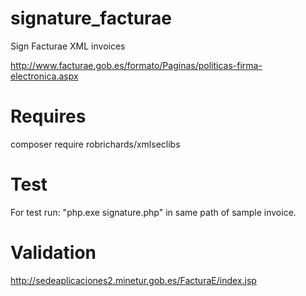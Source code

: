 # signature_facturae
Sign Facturae XML invoices

http://www.facturae.gob.es/formato/Paginas/politicas-firma-electronica.aspx

# Requires
composer require robrichards/xmlseclibs

# Test
For test run: "php.exe signature.php" in same path of sample invoice.

# Validation
http://sedeaplicaciones2.minetur.gob.es/FacturaE/index.jsp
